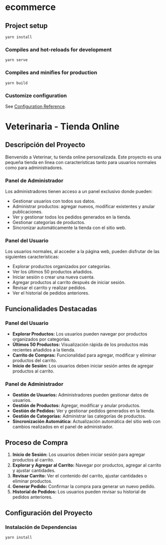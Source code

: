 # ecommerce

## Project setup
```
yarn install
```

### Compiles and hot-reloads for development
```
yarn serve
```

### Compiles and minifies for production
```
yarn build
```

### Customize configuration
See [Configuration Reference](https://cli.vuejs.org/config/).


# Veterinaria - Tienda Online

## Descripción del Proyecto

Bienvenido a Veterinar, tu tienda online personalizada. Este proyecto es una pequeña tienda en línea con características tanto para usuarios normales como para administradores.

### Panel de Administrador

Los administradores tienen acceso a un panel exclusivo donde pueden:

- Gestionar usuarios con todos sus datos.
- Administrar productos: agregar nuevos, modificar existentes y anular publicaciones.
- Ver y gestionar todos los pedidos generados en la tienda.
- Gestionar categorías de productos.
- Sincronizar automáticamente la tienda con el sitio web.

### Panel del Usuario

Los usuarios normales, al acceder a la página web, pueden disfrutar de las siguientes características:

- Explorar productos organizados por categorías.
- Ver los últimos 50 productos añadidos.
- Iniciar sesión o crear una nueva cuenta.
- Agregar productos al carrito después de iniciar sesión.
- Revisar el carrito y realizar pedidos.
- Ver el historial de pedidos anteriores.

## Funcionalidades Destacadas

### Panel del Usuario

- **Explorar Productos:** Los usuarios pueden navegar por productos organizados por categorías.
- **Últimos 50 Productos:** Visualización rápida de los productos más recientes añadidos a la tienda.
- **Carrito de Compras:** Funcionalidad para agregar, modificar y eliminar productos del carrito.
- **Inicio de Sesión:** Los usuarios deben iniciar sesión antes de agregar productos al carrito.

### Panel de Administrador

- **Gestión de Usuarios:** Administradores pueden gestionar datos de usuarios.
- **Gestión de Productos:** Agregar, modificar y anular productos.
- **Gestión de Pedidos:** Ver y gestionar pedidos generados en la tienda.
- **Gestión de Categorías:** Administrar las categorías de productos.
- **Sincronización Automática:** Actualización automática del sitio web con cambios realizados en el panel de administrador.

## Proceso de Compra

1. **Inicio de Sesión:** Los usuarios deben iniciar sesión para agregar productos al carrito.
2. **Explorar y Agregar al Carrito:** Navegar por productos, agregar al carrito y ajustar cantidades.
3. **Revisar Carrito:** Ver el contenido del carrito, ajustar cantidades o eliminar productos.
4. **Generar Pedido:** Confirmar la compra para generar un nuevo pedido.
5. **Historial de Pedidos:** Los usuarios pueden revisar su historial de pedidos anteriores.

## Configuración del Proyecto

### Instalación de Dependencias
```bash
yarn install
